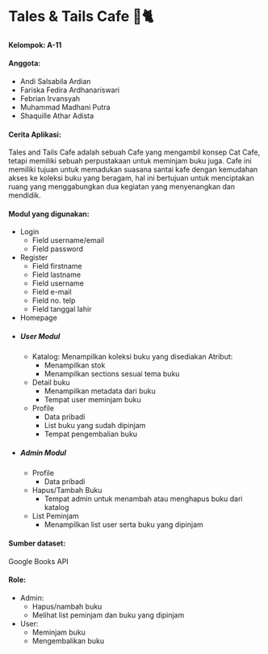 # Tales & Tails Cafe 🏰🐈

#### Kelompok: A-11  
#### Anggota:
- Andi Salsabila Ardian
- Fariska Fedira Ardhanariswari
- Febrian Irvansyah
- Muhammad Madhani Putra
- Shaquille Athar Adista

#### Cerita Aplikasi:
Tales and Tails Cafe adalah sebuah Cafe yang mengambil konsep Cat Cafe, tetapi memiliki sebuah perpustakaan untuk meminjam buku juga. Cafe ini memiliki tujuan untuk memadukan suasana santai kafe dengan kemudahan akses ke koleksi buku yang beragam, hal ini bertujuan untuk menciptakan ruang yang menggabungkan dua kegiatan yang menyenangkan dan mendidik.

#### Modul yang digunakan:
- Login
  - Field username/email
  - Field password
- Register
  - Field firstname
  - Field lastname
  - Field username
  - Field e-mail
  - Field no. telp
  - Field tanggal lahir
- Homepage
- ##### User Modul
  - Katalog:
    Menampilkan koleksi buku yang disediakan
    Atribut:
    - Menampilkan stok
    - Menampilkan sections sesuai tema buku
  - Detail buku
    - Menampilkan metadata dari buku
    - Tempat user meminjam buku
  - Profile
    - Data pribadi
    - List buku yang sudah dipinjam
    - Tempat pengembalian buku
- ##### Admin Modul
  - Profile
    - Data pribadi
  - Hapus/Tambah Buku
    - Tempat admin untuk menambah atau menghapus buku dari katalog
  - List Peminjam
    - Menampilkan list user serta buku yang dipinjam
  
#### Sumber dataset:
Google Books API

#### Role:
- Admin:
  - Hapus/nambah buku
  - Melihat list peminjam dan buku yang dipinjam  
- User:
  - Meminjam buku
  - Mengembalikan buku
